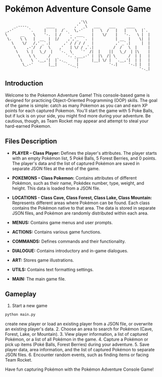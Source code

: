 # Pokémon Adventure Console Game
```
                                  ,'\\
    _.----.        ____         ,'  _\   ___    ___     ____
_,-'       `.     |    |  /`.   \,-'    |   \  /   |   |    \  |`.
\      __    \    '-.  | /   `.  ___    |    \/    |   '-.   \ |  |
 \.    \ \   |  __  |  |/    ,','_  `.  |          | __  |    \|  |
   \    \/   /,' _`.|      ,' / / / /   |          ,' _`.|     |  |
    \     ,-'/  /   \    ,'   | \/ / ,`.|         /  /   \  |     |
     \    \ |   \_/  |   `-.  \    `'  /|  |    ||   \_/  | |\    |
      \    \ \      /       `-.`.___,-' |  |\  /| \      /  | |   |
       \    \ `.__,'|  |`-._    `|      |__| \/ |  `.__,'|  | |   |
        \_.-'       |__|    `-._ |              '-.|     '-.| |   |
                                `'                            '-._|
```

## Introduction

Welcome to the Pokemon Adventure Game! This console-based game is designed for practicing Object-Oriented Programming (OOP) skills. The goal of the game is simple: catch as many Pokemon as you can and earn XP points for each captured Pokemon. You'll start the game with 5 Poke Balls, but if luck is on your side, you might find more during your adventure. Be cautious, though, as Team Rocket may appear and attempt to steal your hard-earned Pokemon.

## Files Description

- **PLAYER – Class Player:** Defines the player's attributes. The player starts with an empty Pokémon list, 5 Poké Balls, 5 Forest Berries, and 0 points. The player's data and the list of captured Pokémon are saved in separate JSON files at the end of the game.

- **POKEMONS – Class Pokemon:** Contains attributes of different Pokémon, such as their name, Pokédex number, type, weight, and height. This data is loaded from a JSON file.

- **LOCATIONS - Class Cave, Class Forest, Class Lake, Class Mountain:** Represents different areas where Pokémon can be found. Each class contains the Pokémon native to that area. The data is stored in separate JSON files, and Pokémon are randomly distributed within each area.

- **MENUS:** Contains game menus and user prompts.

- **ACTIONS:** Contains various game functions.

- **COMMANDS:** Defines commands and their functionality.

- **DIALOGUE:** Contains introductory and in-game dialogues.

- **ART:** Stores game illustrations.

- **UTILS:** Contains text formatting settings.

- **MAIN:** The main game file.

## Gameplay

1. Start a new game
```bash
python main.py
```
 create new player or load an existing player from a JSON file, or overwrite an existing player's data.
2. Choose an area to search for Pokémon (Cave, Forest, Lake, or Mountain).
3. View player information, a list of captured Pokémon, or a list of all Pokémon in the game.
4. Capture a Pokémon or pick up items (Poké Balls, Forest Berries) during your adventure.
5. Save player data, area information, and the list of captured Pokémon to separate JSON files.
6. Encounter random events, such as finding items or facing Team Rocket.

Have fun capturing Pokémon with the Pokémon Adventure Console Game!

